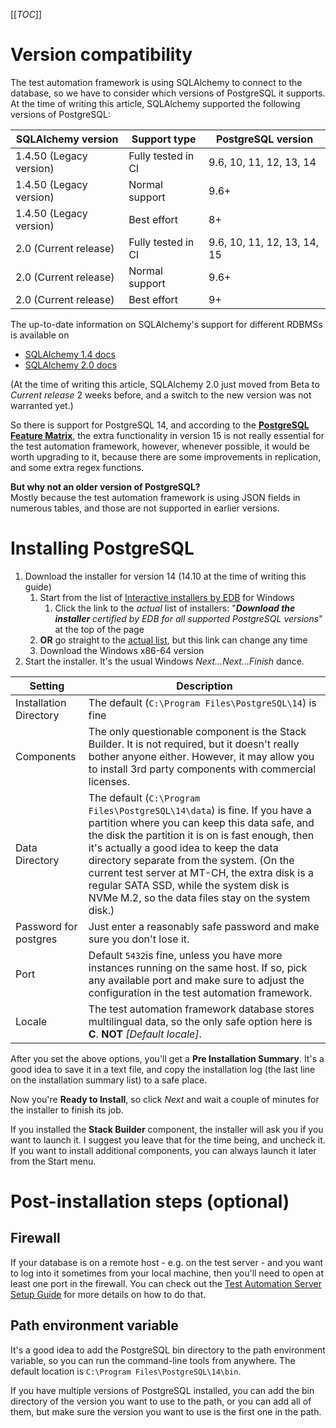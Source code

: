 [[_TOC_]]  

# Version compatibility

The test automation framework is using SQLAlchemy to connect to the database, so we have to consider which versions of PostgreSQL it supports. At the time of writing this article, SQLAlchemy supported the following versions of PostgreSQL: 

|**SQLAlchemy version**|**Support type**|**PostgreSQL version**|
|------------------|------------|------------------|
|1.4.50 (Legacy version)|Fully tested in CI|9.6, 10, 11, 12, 13, 14|
|1.4.50 (Legacy version)|Normal support|9.6+|
|1.4.50 (Legacy version)|Best effort|8+|
|2.0 (Current release)|Fully tested in CI|9.6, 10, 11, 12, 13, 14, 15|
|2.0 (Current release)|Normal support|9.6+|
|2.0 (Current release)|Best effort|9+|

The up-to-date information on SQLAlchemy's support for different RDBMSs is available on 
- [SQLAlchemy 1.4 docs](https://docs.sqlalchemy.org/en/14/dialects/index.html#support-levels-for-included-dialects)
- [SQLAlchemy 2.0 docs](https://docs.sqlalchemy.org/en/20/dialects/index.html#support-levels-for-included-dialects)

(At the time of writing this article, SQLAlchemy 2.0 just moved from Beta to *Current release* 2 weeks before, and a switch to the new version was not warranted yet.)

So there is support for PostgreSQL 14, and according to the [**PostgreSQL Feature Matrix**](https://www.postgresql.org/about/featurematrix/), the extra functionality in version 15 is not really essential for the test automation framework, however, whenever possible, it would be worth upgrading to it, because there are some improvements in replication, and some extra regex functions.

**But why not an older version of PostgreSQL?**   
Mostly because the test automation framework is using JSON fields in numerous tables, and those are not supported in earlier versions.

# Installing PostgreSQL


1. Download the installer for version 14 (14.10 at the time of writing this guide)
	1. Start from the list of [Interactive installers by EDB](https://www.postgresql.org/download/windows/) for Windows
		1. Click the link to the *actual* list of installers: "***Download the installer** certified by EDB for all supported PostgreSQL versions*" at the top of the page
	2. **OR** go straight to the [actual list](https://www.enterprisedb.com/downloads/postgres-postgresql-downloads), but this link can change any time
	3. Download the Windows x86-64 version
2. Start the installer. It's the usual Windows *Next...Next...Finish* dance. 

|**Setting**| **Description**                                                                                                                                                                                                                                                                                                                                                                                                            |
|------------------|----------------------------------------------------------------------------------------------------------------------------------------------------------------------------------------------------------------------------------------------------------------------------------------------------------------------------------------------------------------------------------------------------------------------------|
|Installation Directory| The default (`C:\Program Files\PostgreSQL\14`) is fine                                                                                                                                                                                                                                                                                                                                                                     
|Components| The only questionable component is the Stack Builder. It is not required, but it doesn't really bother anyone either. However, it may allow you to install 3rd party components with commercial licenses.                                                                                                                                                                                                                  |
|Data Directory| The default (`C:\Program Files\PostgreSQL\14\data`) is fine. If you have a partition where you can keep this data safe, and the disk the partition it is on is fast enough, then it's actually a good idea to keep the data directory separate from the system. (On the current test server at MT-CH, the extra disk is a regular SATA SSD, while the system disk is NVMe M.2, so the data files stay on the system disk.) |
|Password for postgres| Just enter a reasonably safe password and make sure you don't lose it.                                                                                                                                                                                                                                                                                                                                                     |
|Port| Default `5432`is fine, unless you have more instances running on the same host. If so, pick any available port and make sure to adjust the configuration in the test automation framework.                                                                                                                                                                                                                                 |
|Locale| The test automation framework database stores multilingual data, so the only safe option here is **C**. **NOT** *\[Default locale\]*.|

After you set the above options, you'll get a **Pre Installation Summary**. It's a good idea to save it in a text file, and copy the installation log (the last line on the installation summary list) to a safe place.

Now you're **Ready to Install**, so click *Next* and wait a couple of minutes for the installer to finish its job.

If you installed the **Stack Builder** component, the installer will ask you if you want to launch it. I suggest you leave that for the time being, and uncheck it. If you want to install additional components, you can always launch it later from the Start menu.  

# Post-installation steps (optional)
## Firewall
If your database is on a remote host - e.g. on the test server - and you want to log into it sometimes from your local machine, then you'll need to open at least one port in the firewall.
You can check out the [Test Automation Server Setup Guide](/DevOps/Test-Automation-Server-Setup.md#firewall) for more details on how to do that.

## Path environment variable
It's a good idea to add the PostgreSQL bin directory to the path environment variable, so you can run the command-line tools from anywhere. The default location is `C:\Program Files\PostgreSQL\14\bin`.  

If you have multiple versions of PostgreSQL installed, you can add the bin directory of the version you want to use to the path, or you can add all of them, but make sure the version you want to use is the first one in the path.


